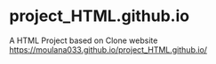 # project_HTML.github.io
A HTML Project based on Clone website
<br>
https://moulana033.github.io/project_HTML.github.io/
